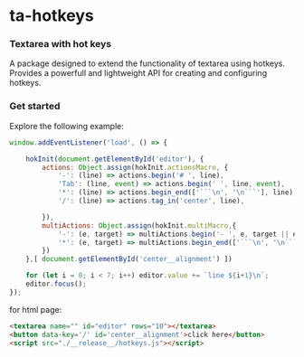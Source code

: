 # ta-hotkeys

### Textarea with hot keys 

A package designed to extend the functionality of textarea using hotkeys. Provides a powerfull and lightweight API for creating and configuring hotkeys. 

### Get started

Explore the following example:

```js
window.addEventListener('load', () => {

	hokInit(document.getElementById('editor'), {
		actions: Object.assign(hokInit.actionsMacro, { 
			'-': (line) => actions.begin('# ', line),
			'Tab': (line, event) => actions.begin('	', line, event),				
			'*': (line) => actions.begin_end(['```\n', '\n```'], line),
			'/': (line) => actions.tag_in('center', line),

		}),
		multiActions: Object.assign(hokInit.multiMacro,{
			'-': (e, target) => multiActions.begin('- ', e, target || editor || e.target),
			'*': (e, target) => multiActions.begin_end(['```\n', '\n```'], e, target || editor || e.target)
		})
	},[ document.getElementById('center__alignment') ])

	for (let i = 0; i < 7; i++) editor.value += `line ${i+1}\n`;			
	editor.focus();
});
```

for html page: 

```html
<textarea name="" id="editor" rows="10"></textarea>
<button data-key='/' id='center__alignment'>click here</button>
<script src="./__release__/hotkeys.js"></script>
```

